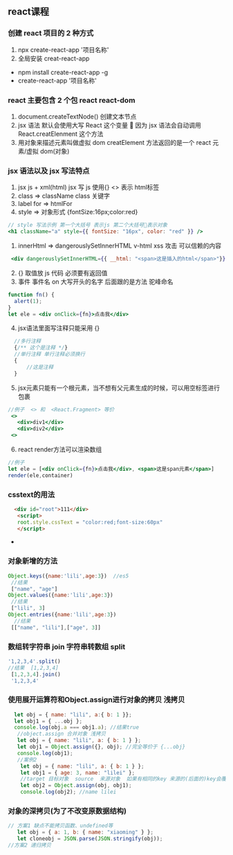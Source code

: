 ## react课程  
### 创建 react 项目的 2 种方式
1. npx create-react-app '项目名称'
2. 全局安装 creat-react-app

- npm install create-react-app -g
- create-react-app '项目名称'

### react 主要包含 2 个包 react react-dom

1. document.createTextNode() 创建文本节点
2. jsx 语法 默认会使用大写 React 这个变量  因为 jsx 语法会自动调用 React.creatElenment 这个方法
3. 用对象来描述元素叫做虚拟 dom creatElement 方法返回的是一个 react 元素/虚拟 dom(对象)

### jsx 语法以及 jsx 写法特点

1. jsx js + xml(html) jsx 写 js 使用{} <> 表示 html标签 
2. class => className class 关键字
3. label for => htmlFor
4. style => 对象形式 {fontSize:16px;color:red}
```jsx 
// style 写法示例 第一个大括号 表示js 第二个大括号表示对象
<h1 className="a" style={{ fontSize: "16px", color: "red" }} />
```
1. innerHtml => dangerouslySetInnerHTML v-html xss 攻击 可以信赖的内容
```jsx
 <div dangerouslySetInnerHTML={{ __html: "<span>这是插入的html</span>"}}></div>
```
2. {} 取值放 js 代码 必须要有返回值
3. 事件 事件名 on 大写开头的名字 后面跟的是方法 驼峰命名  
```jsx
function fn() {
  alert(1);
}
let ele = <div onClick={fn}>点击我</div>
```
4. jsx语法里面写注释只能采用 {}
```js
  //多行注释
  {/** 这个是注释 */}
  //单行注释 单行注释必须换行 
  {
      //这是注释
  }
```
5. jsx元素只能有一个根元素，当不想有父元素生成的时候，可以用空标签进行包裹 
```jsx 
//例子  <> 和  <React.Fragment> 等价 
 <>
   <div>div1</div>
   <div>div2</div>
 <>
```
6. react render方法可以渲染数组   
```jsx 
//例子
let ele = [<div onClick={fn}>点击我</div>, <span>这是span元素</span>]
render(ele,container)
```
### csstext的用法
```html
  <div id="root">111</div>
   <script>
   root.style.cssText = "color:red;font-size:60px"
   </script>
```
- 
### 对象新增的方法
```js 
Object.keys({name:'lili',age:3})  //es5
 //结果  
 ["name", "age"]
Object.values({name:'lili',age:3})
 //结果 
 ["lili", 3]
Object.entries({name:'lili',age:3})
  //结果
 [["name", "lili"],["age", 3]]
```
###  数组转字符串 join  字符串转数组 split
```js
'1,2,3,4'.split() 
//结果  [1,2,3,4]
 [1,2,3,4].join() 
 '1,2,3,4'
```
### 使用展开运算符和Object.assign进行对象的拷贝 浅拷贝  
```js
  let obj = { name: "lili", a:{ b: 1 }};
  let obj1 = { ...obj };
  console.log(obj.a === obj1.a); //结果true
   //object.assign 合并对象 浅拷贝  
   let obj = { name: "lili", a: { b: 1 } };
   let obj1 = Object.assign({}, obj); //完全等价于 {...obj}
   console.log(obj1);
   //案例2
    let obj = { name: "lili", a: { b: 1 } };
    let obj1 = { age: 3, name: "lilei" };
    //target 目标对象  source  来源对象  如果有相同的key 来源的(后面的)key会覆盖(前面的)目标的key 
    let obj2 = Object.assign(obj, obj1);
    console.log(obj2); //name lilei 
```
### 对象的深拷贝(为了不改变原数据结构) 
```js
// 方案1 缺点不能拷贝函数、undefined等 
   let obj = { a: 1, b: { name: "xiaoming" } };
   let cloneobj = JSON.parse(JSON.stringify(obj));
//方案2 递归拷贝 

```



